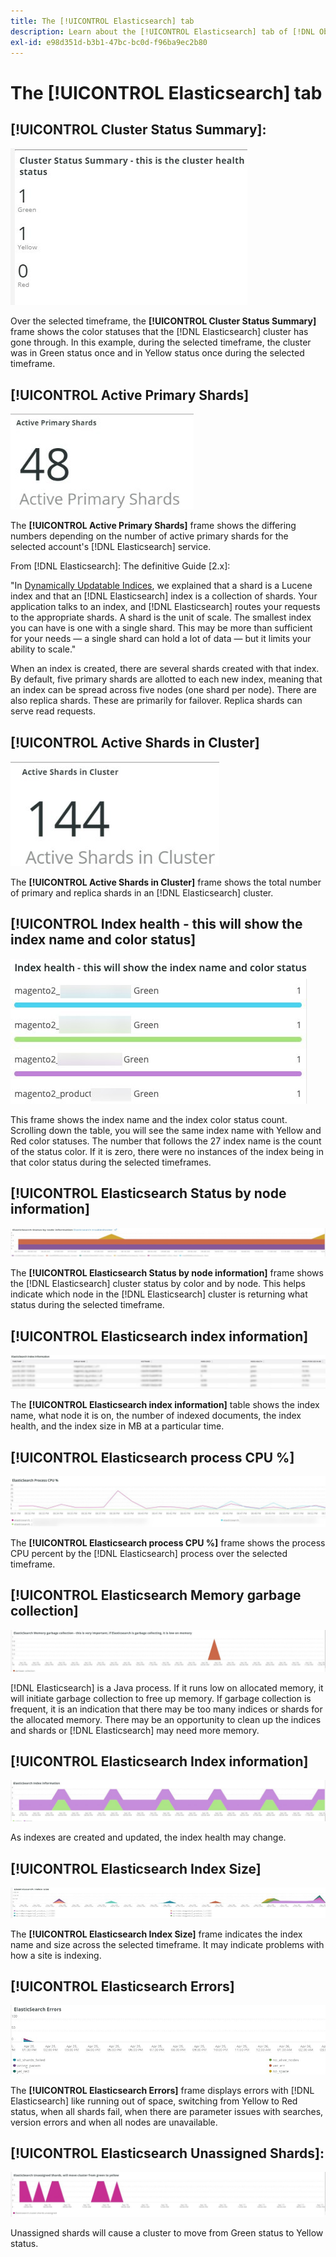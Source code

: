 ```yaml
---
title: The [!UICONTROL Elasticsearch] tab
description: Learn about the [!UICONTROL Elasticsearch] tab of [!DNL Observation for Adobe Commerce].
exl-id: e98d351d-b3b1-47bc-bc0d-f96ba9ec2b80
---
```

# The [!UICONTROL Elasticsearch] tab

## [!UICONTROL Cluster Status Summary]:

![Cluster Status Summary](../../assets/tools/cluster-status-summary.jpg)

Over the selected timeframe, the **[!UICONTROL Cluster Status Summary]** frame shows the color statuses that the [!DNL Elasticsearch] cluster has gone through. In this example, during the selected timeframe, the cluster was in Green status once and in Yellow status once during the selected timeframe.

## [!UICONTROL Active Primary Shards]

![Active Primary Shards](../../assets/tools/active-primary-shards.jpg)

The **[!UICONTROL Active Primary Shards]** frame shows the differing numbers depending on the number of active primary shards for the selected account's [!DNL Elasticsearch] service.

From [!DNL Elasticsearch]: The definitive Guide [2.x]:

"In [Dynamically Updatable Indices](https://www.elastic.co/guide/en/elasticsearch/guide/2.x/dynamic-indices.html), we explained that a shard is a Lucene index and that an [!DNL Elasticsearch] index is a collection of shards. Your application talks to an index, and [!DNL Elasticsearch] routes your requests to the appropriate shards. A shard is the unit of scale. The smallest index you can have is one with a single shard. This may be more than sufficient for your needs — a single shard can hold a lot of data — but it limits your ability to scale."

When an index is created, there are several shards created with that index. By default, five primary shards are allotted to each new index, meaning that an index can be spread across five nodes (one shard per node). There are also replica shards. These are primarily for failover. Replica shards can serve read requests.

## [!UICONTROL Active Shards in Cluster]

![Active Shards in Cluster](../../assets/tools/active-shards-in-cluster.jpg)

The **[!UICONTROL Active Shards in Cluster]** frame shows the total number of primary and replica shards in an [!DNL Elasticsearch] cluster.

## [!UICONTROL Index health - this will show the index name and color status]

![Index health](../../assets/tools/index-health.jpg)

This frame shows the index name and the index color status count. Scrolling down the table, you will see the same index name with Yellow and Red color statuses. The number that follows the 27 index name is the count of the status color. If it is zero, there were no instances of the index being in that color status during the selected timeframes.

## [!UICONTROL Elasticsearch Status by node information]

![Elasticsearch Status](../../assets/tools/elasticsearch-status-by-node.jpg)

The **[!UICONTROL Elasticsearch Status by node information]** frame shows the [!DNL Elasticsearch] cluster status by color and by node. This helps indicate which node in the [!DNL Elasticsearch] cluster is returning what status during the selected timeframe.

## [!UICONTROL Elasticsearch index information]

![Elasticsearch index information](../../assets/tools/elasticsearch-tab-elasticsearch-index-information-image-1.jpg)

The **[!UICONTROL Elasticsearch index information]** table shows the index name, what node it is on, the number of indexed documents, the index health, and the index size in MB at a particular time.

## [!UICONTROL Elasticsearch process CPU %]

![Elasticsearch process CPU](../../assets/tools/elasticsearch-process-cpu.jpg)

The **[!UICONTROL Elasticsearch process CPU %]** frame shows the process CPU percent by the [!DNL Elasticsearch] process over the selected timeframe.

## [!UICONTROL Elasticsearch Memory garbage collection]

![Elasticsearch Memory garbage](../../assets/tools/elasticsearch-memory-garbage.jpg)

[!DNL Elasticsearch] is a Java process. If it runs low on allocated memory, it will initiate garbage collection to free up memory. If garbage collection is frequent, it is an indication that there may be too many indices or shards for the allocated memory. There may be an opportunity to clean up the indices and shards or [!DNL Elasticsearch] may need more memory.

## [!UICONTROL Elasticsearch Index information]

![Elasticsearch Index Information](../../assets/tools/elasticsearch-index-information-2.jpg)

As indexes are created and updated, the index health may change.

## [!UICONTROL Elasticsearch Index Size]

![Elasticsearch Index size](../../assets/tools/elasticsearch-index-size.jpg)

The **[!UICONTROL Elasticsearch Index Size]** frame indicates the index name and size across the selected timeframe. It may indicate problems with how a site is indexing.

## [!UICONTROL Elasticsearch Errors]

![Elasticsearch Errors](../../assets/tools/elasticsearch-tab-elasticsearch-errors.jpg)

The **[!UICONTROL Elasticsearch Errors]** frame displays errors with [!DNL Elasticsearch] like running out of space, switching from Yellow to Red status, when all shards fail, when there are parameter issues with searches, version errors and when all nodes are unavailable.

## [!UICONTROL Elasticsearch Unassigned Shards]:

![Elasticsearch Unassigned Shards](../../assets/tools/elasticsearch-unassigned-shards.jpg)

Unassigned shards will cause a cluster to move from Green status to Yellow status.
